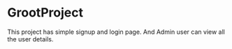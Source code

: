 # GrootProject
This project has simple signup and login page. And Admin user can view all the user details.
